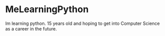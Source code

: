 # MeLearningPython
Im learning python. 15 years old and hoping to get into Computer Science as a career in the future.
